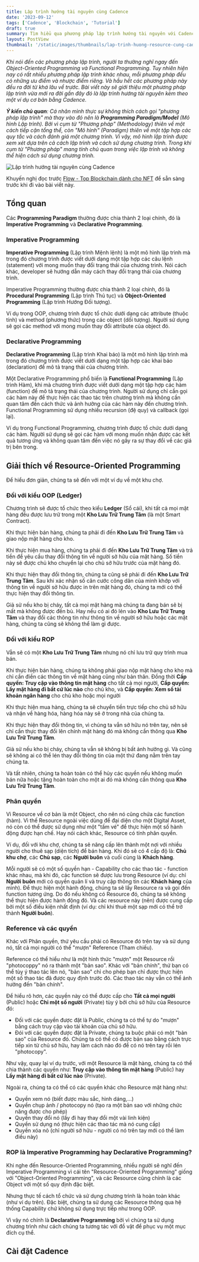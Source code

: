 ```yaml
---
title: Lập trình hướng tài nguyên cùng Cadence
date: '2023-09-12'
tags: ['Cadence', 'Blockchain', 'Tutorial']
draft: true
summary: Tìm hiểu qua phương pháp lập trình hướng tài nguyên với Cadence bằng một project NFT đơn giản
layout: PostView
thumbnail: '/static/images/thumbnails/lap-trinh-huong-resource-cung-cadence.png'
---
```


_Khi nói đến các phương pháp lập trình, người ta thường nghĩ ngay đến Object-Oriented Programming và Functional Programming. Tuy nhiên hiện nay có rất nhiều phương pháp lập trình khác nhau, mỗi phương pháp đều có những ưu điểm và nhược điểm riêng. Và hầu hết các phương pháp này đều ra đời từ khá lâu vể trước. Bài viết này sẽ giới thiệu một phương pháp lập trình vừa mới ra đời gần đây đó là lập trình hướng tài nguyên kèm theo một ví dụ cơ bản bằng Cadence._

_**Ý kiến chủ quan**: Cá nhân mình thực sự không thích cách gọi "phương pháp lập trình" mà thay vào đó nên là **Programming Paradigm/Model** (Mô hình Lập trình). Bởi vì cụm từ "Phương pháp" (Methodology) thiên về một cách tiếp cận tổng thể, còn "Mô hình" (Paradigm) thiên về một tập hợp các quy tắc và cách đánh giá một chương trình. Vì vậy, mô hình lập trình được xem xét dựa trên cả cách lập trình và cách sử dụng chương trình. Trong khi cụm từ "Phương pháp" mang tính chủ quan trong việc lập trình và không thể hiện cách sử dụng chương trình._

<img src='/static/images/thumbnails/lap-trinh-huong-tai-nguyen-cung-cadence.png' alt="Lập trình hướng tài nguyên cùng Cadence" />

Khuyến nghị đọc trước [Flow - Top Blockchain dành cho NFT](https://snowyfield.vercel.app/posts/flow-top-blockchain-danh-cho-nft) để sẵn sàng trước khi đi vào bài viết này.

## Tổng quan

Các **Programming Paradigm** thường được chia thành 2 loại chính, đó là **Imperative Programming** và **Declarative Programming**.

### Imperative Programming

**Imperative Programming** (Lập trình Mệnh lệnh) là một mô hình lập trình mà trong đó chương trình được viết dưới dạng một tập hợp các câu lệnh (statement) với mong muốn thay đổi trạng thái của chương trình. Nói cách khác, developer sẽ hướng dẫn máy cách thay đổi trạng thái của chương trình.

Imperative Programming thường được chia thành 2 loại chính, đó là **Procedural Programming** (Lập trình Thủ tục) và **Object-Oriented Programming** (Lập trình Hướng Đối tượng).

Ví dụ trong OOP, chương trình được tổ chức dưới dạng các attribute (thuộc tính) và method (phương thức) trong các object (dối tượng). Người sử dụng sẽ gọi các method với mong muốn thay đổi attribute của object đó.

### Declarative Programming

**Declarative Programming** (Lập trình Khai báo) là một mô hình lập trình mà trong đó chương trình được viết dưới dạng một tập hợp các khai báo (declaration) để mô tả trạng thái của chương trình.

Một Declarative Programming phổ biến là **Functional Programming** (Lập trình Hàm), khi mà chương trình được viết dưới dạng một tập hợp các hàm (function) để mô tả trạng thái của chương trình. Người sử dụng chỉ cần gọi các hàm này để thực hiện các thao tác trên chương trình mà không cần quan tâm đến cách thức và ảnh hưởng của các hàm này đến chương trình. Functional Programming sử dụng nhiều recursion (đệ quy) và callback (gọi lại).

Ví dụ trong Functional Programming, chương trình được tổ chức dưới dạng các hàm. Người sử dụng sẽ gọi các hàm với mong muốn nhận được các kết quả tương ứng và không quan tâm đến việc nó gây ra sự thay đổi về các giá trị bên trong.

## Giải thích về Resource-Oriented Programming

Để hiểu đơn giản, chúng ta sẽ đến với một ví dụ về một khu chợ.

### Đối với kiểu OOP (Ledger)

Chương trình sẽ được tổ chức theo kiểu **Ledger** (Sổ cái), khi tất cả mọi mặt hàng đều được lưu trữ trong một **Kho Lưu Trữ Trung Tâm** (là một Smart Contract).

Khi thực hiện bán hàng, chúng ta phải đi đến **Kho Lưu Trữ Trung Tâm** và giao nộp mặt hàng cho kho.

Khi thực hiện mua hàng, chúng ta phải đi đến **Kho Lưu Trữ Trung Tâm** và trả tiền để yêu cầu thay đổi thông tin về người sở hữu của mặt hàng.
Số tiền này sẽ được chủ kho chuyển lại cho chủ sở hữu trước của mặt hàng đó.

Khi thực hiện thay đổi thông tin, chúng ta cũng sẽ phải đi đến **Kho Lưu Trữ Trung Tâm**.
Sau khi xác nhận số căn cước công dân của mình khớp với thông tin về người sở hữu được in trên mặt hàng đó, chúng ta mới có thể thực hiện thay đổi thông tin.

Giả sử nếu kho bị cháy, tất cả mọi mặt hàng mà chúng ta đang bán sẽ bị mất mà không được đền bù.
Hay nếu có ai đó lẻn vào **Kho Lưu Trữ Trung Tâm** và thay đổi các thông tin như thông tin về người sở hữu hoặc các mặt hàng, chúng ta cũng sẽ không thể làm gì được.

### Đối với kiểu ROP

Vẫn sẽ có một **Kho Lưu Trữ Trung Tâm** nhưng nó chỉ lưu trữ quy trình mua bán.

Khi thực hiện bán hàng, chúng ta không phải giao nộp mặt hàng cho kho mà chỉ cần điền các thông tin về mặt hàng cũng như bản thân.
Đồng thời **Cấp quyền: Truy cập vào thông tin mặt hàng** cho tất cả mọi người, **Cấp quyền: Lấy mặt hàng đi bất cứ lúc nào** cho chủ kho, và **Cấp quyền: Xem số tài khoản ngân hàng** cho chủ kho hoặc mọi người

Khi thực hiện mua hàng, chúng ta sẽ chuyển tiền trực tiếp cho chủ sở hữu và nhận về hàng hóa, hàng hóa này sẽ ở trong nhà của chúng ta.

Khi thực hiện thay đổi thông tin, vì chúng ta vẫn sở hữu nó trên tay, nên sẽ chỉ cần thực thay đổi lên chính mặt hàng đó mà không cần thông qua **Kho Lưu Trữ Trung Tâm**.

Giả sử nếu kho bị cháy, chúng ta vẫn sẽ không bị bất ảnh hưởng gì.
Và cũng sẽ không ai có thể lén thay đổi thông tin của một thứ đang nằm trên tay chúng ta.

Và tất nhiên, chúng ta hoàn toàn có thể hủy các quyền nếu không muốn bán nữa hoặc tặng hoàn toàn cho một ai đó mà không cần thông qua **Kho Lưu Trữ Trung Tâm**.

### Phân quyền

Vì Resource về cơ bản là một Object, cho nên nó cũng chứa các function (hàm). Vì thế Resource ngoài việc dùng để đại diện cho một Digital Asset, nó còn có thể được sử dụng như một "tấm vé" để thực hiện một số hành động được hạn chế. Hay nói cách khác, Resource có tính phân quyền.

Ví dụ, đối với khu chợ, chúng ta sẽ nâng cấp lên thành một nơi với nhiều người cho thuê sạp (diện tích) để bán hàng. Khi đó sẽ có 4 cấp độ là: **Chủ khu chợ**, các **Chủ sạp**, các **Người buôn** và cuối cùng là **Khách hàng**.

Mỗi người sẽ có một số quyền hạn - Capability cho các thao tác - function khác nhau, mà khi đó, các function sẽ được lưu trong Resource (ví dụ: chỉ **Người buôn** mới có quyền quản lí và truy cập thông tin các **Khách hàng** của mình).
Để thực hiện một hành động, chúng ta sẽ lấy Resource ra và gọi đến function tương ứng. Do đó nếu không có Resource đó, chúng ta sẽ không thể thực hiện được hành động đó.
Và các resource này (nên) được cung cấp bởi một số điều kiện nhất định (ví dụ: chỉ khi thuê một sạp mới có thể trở thành **Người buôn**).

### Reference và các quyền

Khác với Phân quyền, thứ yêu cầu phải có Resource đó trên tay và sử dụng nó, tất cả mọi người có thể "mượn" Reference (Tham chiếu).

Reference có thể hiểu như là một hình thức "mượn" một Resource rồi "photocoppy" nó ra thành một "bản sao".
Khác với "bản chính", thứ bạn có thể tùy ý thao tác lên nó, "bản sao" chỉ cho phép bạn chỉ được thực hiện một số thao tác đã được quy định trước đó.
Các thao tác này vẫn có thể ảnh hưởng đến "bản chính".

Để hiểu rõ hơn, các quyền này có thể được cấp cho **Tất cả mọi người** (Public) hoặc **Chỉ một số người** (Private) tùy ý bởi chủ sở hữu của Resource đó:

- Đối với các quyền được đặt là Public, chúng ta có thể tự do "mượn" bằng cách truy cập vào tài khoản của chủ sở hữu.
- Đói với các quyền được đặt là Private, chúng ta buộc phải có một "bản sao" của Resource đó.
  Chúng ta có thể có được bản sao bằng cách trực tiếp xin từ chủ sở hữu, hay làm cách nào đó để có nó trên tay rồi lén "photocopy".

Như vậy, quay lại ví dụ trước, với một Resource là mặt hàng, chúng ta có thể chia thành các quyền như: **Truy cập vào thông tin mặt hàng** (Public) hay **Lấy mặt hàng đi bất cứ lúc nào** (Private).

Ngoài ra, chúng ta có thể có các quyền khác cho Resource mặt hàng như:

- Quyền xem nó (biết được màu sắc, hình dáng,...)
- Quyền chụp ảnh / photocopy nó (tạo ra một bản sao với những chức năng được cho phép)
- Quyền thay đổi nó (lấy đi hay thay đổi một vài linh kiện)
- Quyền sử dụng nó (thực hiện các thao tác mà nó cung cấp)
- Quyền xóa nỏ (chỉ người sở hữu - người có nó trên tay mới có thể làm điều này)

### ROP là Imperative Programming hay Declarative Programming?

Khi nghe đến Resource-Oriented Programming, nhiều người sẽ nghĩ đến Imperative Programming vì cái tên "Resource-Oriented Programming" giống với "Object-Oriented Programming", và các Resource cũng chính là các Object với một số quy định đặc biệt.

Nhưng thực tế cách tổ chức và sử dụng chương trình là hoàn toàn khác (như ví dụ trên). Đặc biệt, chúng ta sử dụng các Resource thông qua hệ thống Capability chứ không sử dụng trực tiếp như trong OOP.

Vì vậy nó chính là **Declarative Programming** bởi vì chúng ta sử dụng chương trình như cách chúng ta tương tác với đồ vật để phục vụ một mục đích cụ thể.

## Cài đặt Cadence
